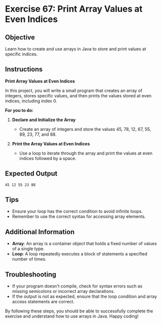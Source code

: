 # Exercise 67: Print Array Values at Even Indices

## Objective
Learn how to create and use arrays in Java to store and print values at specific indices.

## Instructions

**Print Array Values at Even Indices**

In this project, you will write a small program that creates an array of integers, stores specific values, and then prints the values stored at even indices, including index 0.

**For you to do:**

1. **Declare and Initialize the Array**
    - Create an array of integers and store the values 45, 78, 12, 67, 55, 89, 23, 77, and 88.

2. **Print the Array Values at Even Indices**
    - Use a loop to iterate through the array and print the values at even indices followed by a space.

## Expected Output
```
45 12 55 23 88
```

## Tips
- Ensure your loop has the correct condition to avoid infinite loops.
- Remember to use the correct syntax for accessing array elements.

## Additional Information
- **Array**: An array is a container object that holds a fixed number of values of a single type.
- **Loop**: A loop repeatedly executes a block of statements a specified number of times.

## Troubleshooting
- If your program doesn't compile, check for syntax errors such as missing semicolons or incorrect array declarations.
- If the output is not as expected, ensure that the loop condition and array access statements are correct.

By following these steps, you should be able to successfully complete the exercise and understand how to use arrays in Java. Happy coding!
